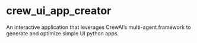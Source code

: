# crew_ui_app_creator
An interactive application that leverages CrewAI’s multi-agent framework to generate and optimize simple UI python apps.
